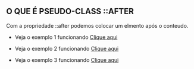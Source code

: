 ## O QUE É PSEUDO-CLASS ::AFTER

Com a propriedade ::after podemos colocar um elmento após o conteudo.


* Veja o exemplo 1 funcionando [Clique aqui](http://codepen.io/hjdesigner/pen/yNxeOa)

* Veja o exemplo 2 funcionando [Clique aqui](http://codepen.io/hjdesigner/pen/OVoMLG)

* Veja o exemplo 3 funcionando [Clique aqui](http://codepen.io/hjdesigner/pen/xGaZxP)